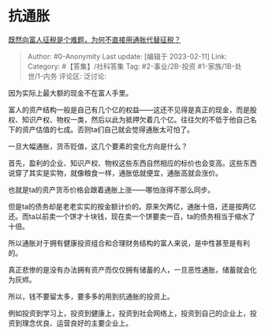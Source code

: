 # 抗通胀
[既然向富人征税是个难题，为何不直接用通胀代替征税？](https://www.zhihu.com/question/574601898/answer/2887667830)

> Author: #0-Anonymity
> Last update: [编辑于 2023-02-11]
> Link:
> Category: #【答集】/社科答集
> Tag: #2-事业/2B-投资 #1-家族/1B-处世/1-内务
> 评论区:
> 泛讨论:

因为实际上最大额的现金不在富人手里。

富人的资产结构一般是自己有几个亿的权益——这还不见得是真正的现金，而是股权、知识产权、物权一类，然后以此为抵押欠着几个亿。往往欠的不低于他自己名下的资产估值的七成。否则ta们自己就会觉得通胀太可怕了。

一旦大幅通胀，货币贬值，这几个要素的变化方向是什么？

首先，盈利的企业、知识产权、物权这些东西自然相应的标价也会变高。这些东西说穿了其实是实物，就像粮食一样，通胀低就便宜，通胀高就会涨价。

也就是ta的资产货币价格会跟着通胀上涨——哪怕涨得不那么同步。

但是ta的债务却是老老实实的按金额计价的。原来欠两亿，通胀十倍，还是按两亿还。而ta以前卖一个饼才十块钱，现在卖一个饼要卖一百，ta的债务相当于缩水了十倍。

所以通胀对于拥有健康投资组合和合理财务结构的富人来说，是中性甚至是有利的。

真正悲惨的是没有办法拥有资产而仅仅拥有储蓄的人，一旦恶性通胀，储蓄就会化为灰烬。

所以，钱不要留太多，要多多的用到抗通胀的投资上。

例如投资到学习上，投资到健康上，投资到社会网络上，投资到自己的企业上，投资到理念优良、运营良好的主要企业上。
